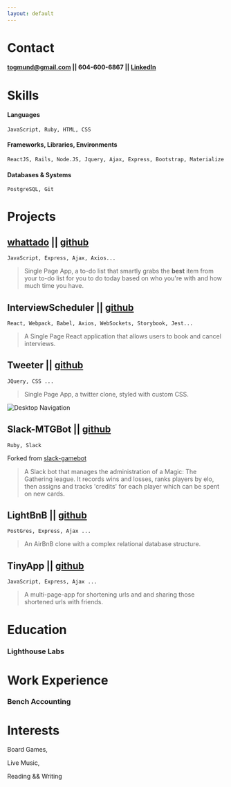 ```yaml
---
layout: default
---
```


# **Contact**
#### [togmund@gmail.com](mailto:togmund@gmail.com) \|\| 604-600-6867 \|\| [LinkedIn](https://ca.linkedin.com/in/ted-ogmundson-1a9b47a)

# **Skills**
#### Languages
```JavaScript, Ruby, HTML, CSS```

#### Frameworks, Libraries, Environments
```ReactJS, Rails, Node.JS, Jquery, Ajax, Express, Bootstrap, Materialize```

#### Databases & Systems
```PostgreSQL, Git```

# **Projects**
## [whattado](https://lhl-whattado.herokuapp.com/) \|\| [github](https://github.com/togmund/whattado)

`JavaScript, Express, Ajax, Axios...`

> Single Page App, a to-do list that smartly grabs the **best** item from your to-do list for you to do today based on who you're with and how much time you have.
  
## InterviewScheduler \|\| [github](https://github.com/togmund/scheduler)

`React, Webpack, Babel, Axios, WebSockets, Storybook, Jest...`

> A Single Page React application that allows users to book and cancel interviews.

## Tweeter \|\| [github](https://github.com/togmund/tweeter)

`JQuery, CSS ...`

> Single Page App, a twitter clone, styled with custom CSS.

![Desktop Navigation](https://media.giphy.com/media/VgHfARAQqC0pMNWhhN/giphy.gif)

## Slack-MTGBot \|\| [github](https://github.com/MikeKlemarewski/slack-gamebot)

`Ruby, Slack`

Forked from [slack-gamebot](https://github.com/dblock/slack-gamebot)

> A Slack bot that manages the administration of a Magic: The Gathering league. It records wins and losses, ranks players by elo, then assigns and tracks 'credits' for each player which can be spent on new cards.

## LightBnB \|\| [github](https://github.com/togmund/lightbnb)

`PostGres, Express, Ajax ...`

> An AirBnB clone with a complex relational database structure.

## TinyApp \|\| [github](https://github.com/togmund/tiny-app)

`JavaScript, Express, Ajax ...`

> A multi-page-app for shortening urls and and sharing those shortened urls with friends.


# **Education**
### Lighthouse Labs

# **Work Experience**
### Bench Accounting

# **Interests**

Board Games,

Live Music,

Reading && Writing